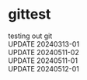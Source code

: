 # gittest<br>
testing out git<br>
UPDATE 20240313-01<br>
UPDATE 20240511-02<br>
UPDATE 20240511-01<br>
UPDATE 20240512-01<br>